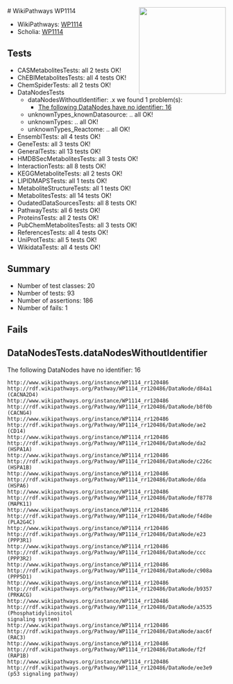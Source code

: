 <img style="float: right; width: 200px" src="https://upload.wikimedia.org/wikipedia/commons/thumb/8/83/Wplogo_with_text_500.png/640px-Wplogo_with_text_500.png" />
# WikiPathways WP1114

* WikiPathways: [WP1114](https://wikipathways.org/pathways/WP1114)
* Scholia: [WP1114](https://scholia.toolforge.org/wikipathways/WP1114)
## Tests
* CASMetabolitesTests: all 2 tests OK!
* ChEBIMetabolitesTests: all 4 tests OK!
* ChemSpiderTests: all 2 tests OK!
* DataNodesTests
    * dataNodesWithoutIdentifier: .x we found 1 problem(s):
        * [The following DataNodes have no identifier: 16](#8792c496)
    * unknownTypes_knownDatasource: .. all OK!
    * unknownTypes: .. all OK!
    * unknownTypes_Reactome: .. all OK!
* EnsemblTests: all 4 tests OK!
* GeneTests: all 3 tests OK!
* GeneralTests: all 13 tests OK!
* HMDBSecMetabolitesTests: all 3 tests OK!
* InteractionTests: all 8 tests OK!
* KEGGMetaboliteTests: all 2 tests OK!
* LIPIDMAPSTests: all 1 tests OK!
* MetaboliteStructureTests: all 1 tests OK!
* MetabolitesTests: all 14 tests OK!
* OudatedDataSourcesTests: all 8 tests OK!
* PathwayTests: all 6 tests OK!
* ProteinsTests: all 2 tests OK!
* PubChemMetabolitesTests: all 3 tests OK!
* ReferencesTests: all 4 tests OK!
* UniProtTests: all 5 tests OK!
* WikidataTests: all 4 tests OK!


## Summary

* Number of test classes: 20
* Number of tests: 93
* Number of assertions: 186
* Number of fails: 1

## Fails

<a name="8792c496" />

## DataNodesTests.dataNodesWithoutIdentifier

The following DataNodes have no identifier: 16
```
http://www.wikipathways.org/instance/WP1114_rr120486 http://rdf.wikipathways.org/Pathway/WP1114_rr120486/DataNode/d84a1 (CACNA2D4)
http://www.wikipathways.org/instance/WP1114_rr120486 http://rdf.wikipathways.org/Pathway/WP1114_rr120486/DataNode/b8f0b (CACNG4)
http://www.wikipathways.org/instance/WP1114_rr120486 http://rdf.wikipathways.org/Pathway/WP1114_rr120486/DataNode/ae2 (CD14)
http://www.wikipathways.org/instance/WP1114_rr120486 http://rdf.wikipathways.org/Pathway/WP1114_rr120486/DataNode/da2 (HSPA1A)
http://www.wikipathways.org/instance/WP1114_rr120486 http://rdf.wikipathways.org/Pathway/WP1114_rr120486/DataNode/c226c (HSPA1B)
http://www.wikipathways.org/instance/WP1114_rr120486 http://rdf.wikipathways.org/Pathway/WP1114_rr120486/DataNode/dda (HSPA6)
http://www.wikipathways.org/instance/WP1114_rr120486 http://rdf.wikipathways.org/Pathway/WP1114_rr120486/DataNode/f8778 (MAPK11)
http://www.wikipathways.org/instance/WP1114_rr120486 http://rdf.wikipathways.org/Pathway/WP1114_rr120486/DataNode/f4d8e (PLA2G4C)
http://www.wikipathways.org/instance/WP1114_rr120486 http://rdf.wikipathways.org/Pathway/WP1114_rr120486/DataNode/e23 (PPP3R1)
http://www.wikipathways.org/instance/WP1114_rr120486 http://rdf.wikipathways.org/Pathway/WP1114_rr120486/DataNode/ccc (PPP3R2)
http://www.wikipathways.org/instance/WP1114_rr120486 http://rdf.wikipathways.org/Pathway/WP1114_rr120486/DataNode/c908a (PPP5D1)
http://www.wikipathways.org/instance/WP1114_rr120486 http://rdf.wikipathways.org/Pathway/WP1114_rr120486/DataNode/b9357 (PRKACG)
http://www.wikipathways.org/instance/WP1114_rr120486 http://rdf.wikipathways.org/Pathway/WP1114_rr120486/DataNode/a3535 (Phosphatidylinositol
signaling system)
http://www.wikipathways.org/instance/WP1114_rr120486 http://rdf.wikipathways.org/Pathway/WP1114_rr120486/DataNode/aac6f (RAC3)
http://www.wikipathways.org/instance/WP1114_rr120486 http://rdf.wikipathways.org/Pathway/WP1114_rr120486/DataNode/f2f (RAP1B)
http://www.wikipathways.org/instance/WP1114_rr120486 http://rdf.wikipathways.org/Pathway/WP1114_rr120486/DataNode/ee3e9 (p53 signaling pathway)
```

